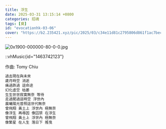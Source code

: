 ```yaml
---
title: 浮生
date: 2025-03-31 13:15:14 +0800
categories: 招魂
tags: [奠]
id: "evocationhk-03-06"
cover: "https://b2.235421.xyz/pic/2025/03/c34e11d81c2795806d861f1ac7becf72.jpg"
---
```


![0x1900-000000-80-0-0.jpg](https://b2.235421.xyz/pic/2025/03/c34e11d81c2795806d861f1ac7becf72.jpg)

::vhMusic{id="1463742123"}

作曲: Tomy Chiu  

```txt
過去現在與未來
歲月時空 消逝
痛過跌過 這命途
幻化虛空 枯萎
生生世世寂寞無奈 等待
走過闖過這時空 浮世內
晨曦陽光普照這世代無奈
曾飛翔 黃土上 浮世內 極無奈
像浮生 再尋因 像囚禁 在浮生
曾飛翔 黃土上 浮世內 極無奈
像繁星 在人生 落日下 搖曳
```
